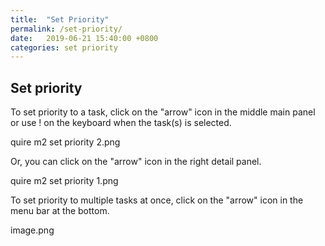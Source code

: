 ```yaml
---
title:  "Set Priority"
permalink: /set-priority/
date:   2019-06-21 15:40:00 +0800
categories: set priority
---
```

## Set priority

To set priority to a task, click on the "arrow" icon in the middle main panel or use ! on the keyboard when the task(s) is selected. 

quire m2 set priority 2.png

Or, you can click on the "arrow" icon in the right detail panel.

quire m2 set priority 1.png

To set priority to multiple tasks at once, click on the "arrow" icon in the menu bar at the bottom.

image.png